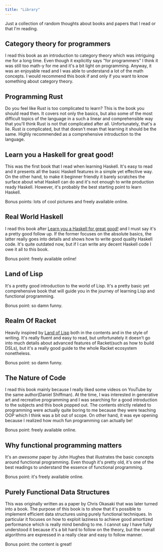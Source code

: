 ```yaml
---
title: "Library"
---
```


Just a collection of random thoughts about books and papers that I read or that
I'm reading.

## Category theory for programmers

I read this book as an introduction to category theory which was intriguing me
for a long time. Even though it explicitly says "for programmers" I think it was
still too math-y for me and it's a bit light on programming. Anyway, it was an
enjoyable read and I was able to understand a lot of the math concepts. I would
recommend this book if and only if you want to know something about category
theory.

## Programming Rust

Do you feel like Rust is too complicated to learn? This is the book you should
read then. It covers not only the basics, but also some of the most difficult
topics of the language in a such a linear and comprehensible way that you'll
think Rust is not that complicated after all. Unfortunately, that's a lie. Rust
_is_ complicated, but that doesn't mean that learning it should be the same.
Highly recommended as a comprehensive introduction to the language.

## Learn you a Haskell for great good!

This was the first book that I read when learning Haskell. It's easy to read and
it presents all the basic Haskell features in a simple yet effective way. On the
other hand, to make it beginner friendly it barely scratches the surface about
what Haskell can do and it's not enough to write production ready Haskell.
However, it's probably the best starting point to learn Haskell.

Bonus points: lots of cool pictures and freely available online.

## Real World Haskell

I read this book after [Learn you a Haskell for great
good!](#learn-you-a-haskell-for-great-good) and I must say it's a pretty good
follow up. If the former focuses on the absolute basics, the latter really goes
into details and shows how to write good quality Haskell code. It's quite
outdated now, but if I can write any decent Haskell code I owe it all to this
book.

Bonus point: freely available online!

## Land of Lisp

It's a pretty good introduction to the world of Lisp. It's a pretty basic yet
comprehensive book that will guide you in the journey of learning Lisp and
functional programming.

Bonus point: so damn funny.

## Realm Of Racket

Heavily inspired by [Land of Lisp](#land-of-lisp) both in the contents and in
the style of writing. It's really fluent and easy to read, but unfortunately it
doesn't go into much details about advanced features of Racket(such as how to
build DSLs), but it's a really good guide to the whole Racket ecosystem
nonetheless.

Bonus point: so damn funny.

## The Nature of Code

I read this book mainly because I really liked some videos on YouTube by the
same author(Daniel Shiffman). At the time, I was interested in generative art
and recreative programming and I was searching for a good introduction to the
subjects and this book popped out. The contents strictly related to programming
were actually quite boring to me because they were teaching OOP which I think
was a bit out of scope. On other hand, it was eye opening because I realized how
much fun programming can actually be!

Bonus point: freely available online.

## Why functional programming matters

It's an _awesome_ paper by John Hughes that illustrates the basic concepts
around functional programming. Even though it's pretty old, it's one of the best
readings to understand the essence of functional programming.

Bonus point: it's freely available online.

## Purely Functional Data Structures

This was originally written as a paper by Chris Okasaki that was later turned
into a book. The purpose of this book is to show that it's possible to implement
efficient data structures using purely functional techniques. In particular it
focuses on how to exploit laziness to achieve good amortized performance which
is really mind bending to me. I cannot say I have fully understood it because
it's a bit hard to follow on the theory, but the overall algorithms are
expressed in a really clear and easy to follow manner.

Bonus point: the content is great!

